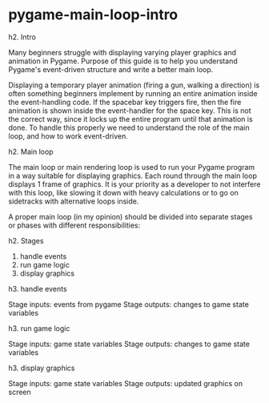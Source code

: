 # pygame-main-loop-intro

h2. Intro

Many beginners struggle with displaying varying player graphics and animation in Pygame. 
Purpose of this guide is to help you understand Pygame's event-driven structure and write a better main loop.

Displaying a temporary player animation (firing a gun, walking a direction) is often something beginners implement by running an entire animation inside the event-handling code. If the spacebar key triggers fire, then the fire animation is shown inside the event-handler for the space key.
This is not the correct way, since it locks up the entire program until that animation is done.
To handle this properly we need to understand the role of the main loop, and how to work event-driven.

h2. Main loop

The main loop or main rendering loop is used to run your Pygame program in a way suitable for displaying graphics. 
Each round through the main loop displays 1 frame of graphics. It is your priority as a developer to not interfere with this loop, like slowing it down with heavy calculations or to go on sidetracks with alternative loops inside.

A proper main loop (in my opinion) should be divided into separate stages or phases with different responsibilities:

h2. Stages

1. handle events
2. run game logic
3. display graphics

h3. handle events

Stage inputs: events from pygame
Stage outputs: changes to game state variables

h3. run game logic

Stage inputs: game state variables
Stage outputs: changes to game state variables

h3. display graphics

Stage inputs: game state variables
Stage outputs: updated graphics on screen


